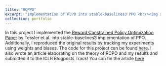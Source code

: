 ```yaml
---
title: "RCPPO"
excerpt: "Implementation of RCPO into stable-baselines3 PPO <br/><img src='/images/RCPPO.png'>"
collection: portfolio
---
```


In this project I implemented the [Reward Constrained Policy Optimization Paper](https://openreview.net/pdf?id=SkfrvsA9FX) by Tessler et al. into stable-baselines3 implementation of PPO. Additionally, I reproduced the original results by tracking my experiments using weights and biases. The code for this project can be found [here](https://github.com/sudo-Boris/stable-baselines3). I also wrote an article elaborating on the theory of RCPO and my results and submitted it to the ICLR Blogposts Track! You can fin the article [here](https://iclr-blogposts.github.io/staging/blog/2023/Adaptive-Reward-Penalty-in-Safe-Reinforcement-Learning/)
